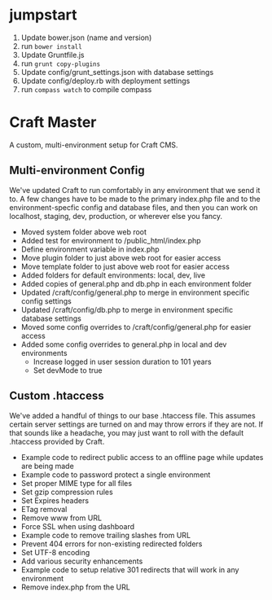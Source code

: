 # jumpstart


1. Update bower.json (name and version)
2. run `bower install`
3. Update Gruntfile.js
4. run `grunt copy-plugins`
5. Update config/grunt_settings.json with database settings
6. Update config/deploy.rb with deployment settings
7. run `compass watch` to compile compass


# Craft Master
A custom, multi-environment setup for Craft CMS.

## Multi-environment Config
We've updated Craft to run comfortably in any environment that we send it to.  A few changes have to be made to the primary index.php file and to the environment-specfic config and database files, and then you can work on localhost, staging, dev, production, or wherever else you fancy.

- Moved system folder above web root
- Added test for environment to /public_html/index.php
- Define environment variable in index.php
- Move plugin folder to just above web root for easier access
- Move template folder to just above web root for easier access
- Added folders for default environments: local, dev, live
- Added copies of general.php and db.php in each environment folder
- Updated /craft/config/general.php to merge in environment specific config settings
- Updated /craft/config/db.php to merge in environment specific database settings
- Moved some config overrides to /craft/config/general.php for easier access
- Added some config overrides to general.php in local and dev environments
  - Increase logged in user session duration to 101 years
  - Set devMode to true


## Custom .htaccess
We've added a handful of things to our base .htaccess file. This assumes certain server settings are turned on and may throw errors if they are not.  If that sounds like a headache, you may just want to roll with the default .htaccess provided by Craft.

- Example code to redirect public access to an offline page while updates are being made
- Example code to password protect a single environment
- Set proper MIME type for all files
- Set gzip compression rules
- Set Expires headers
- ETag removal
- Remove www from URL
- Force SSL when using dashboard
- Example code to remove trailing slashes from URL
- Prevent 404 errors for non-existing redirected folders
- Set UTF-8 encoding
- Add various security enhancements
- Example code to setup relative 301 redirects that will work in any environment
- Remove index.php from the URL



